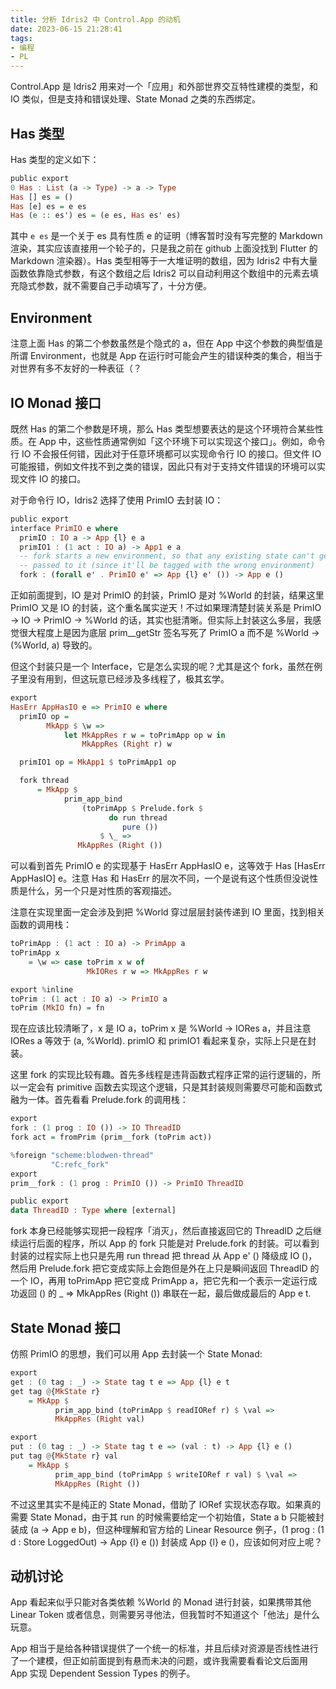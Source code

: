 ```yaml
---
title: 分析 Idris2 中 Control.App 的动机
date: 2023-06-15 21:28:41
tags:
- 编程
- PL
---
```


Control.App 是 Idris2 用来对一个「应用」和外部世界交互特性建模的类型，和 IO 类似，但是支持和错误处理、State Monad 之类的东西绑定。

## Has 类型

Has 类型的定义如下：

```haskell
public export
0 Has : List (a -> Type) -> a -> Type
Has [] es = ()
Has [e] es = e es
Has (e :: es') es = (e es, Has es' es)
```

其中 `e es` 是一个关于 es 具有性质 e 的证明（博客暂时没有写完整的 Markdown 渲染，其实应该直接用一个轮子的，只是我之前在 github 上面没找到 Flutter 的 Markdown 渲染器）。Has 类型相等于一大堆证明的数组，因为 Idris2 中有大量函数依靠隐式参数，有这个数组之后 Idris2 可以自动利用这个数组中的元素去填充隐式参数，就不需要自己手动填写了，十分方便。

## Environment

注意上面 Has 的第二个参数虽然是个隐式的 a，但在 App 中这个参数的典型值是所谓 Environment，也就是 App 在运行时可能会产生的错误种类的集合，相当于对世界有多不友好的一种表征（？

## IO Monad 接口

既然 Has 的第二个参数是环境，那么 Has 类型想要表达的是这个环境符合某些性质。在 App 中，这些性质通常例如「这个环境下可以实现这个接口」。例如，命令行 IO 不会报任何错，因此对于任意环境都可以实现命令行 IO 的接口。但文件 IO 可能报错，例如文件找不到之类的错误，因此只有对于支持文件错误的环境可以实现文件 IO 的接口。

对于命令行 IO，Idris2 选择了使用 PrimIO 去封装 IO：

```haskell
public export
interface PrimIO e where
  primIO : IO a -> App {l} e a
  primIO1 : (1 act : IO a) -> App1 e a
  -- fork starts a new environment, so that any existing state can't get
  -- passed to it (since it'll be tagged with the wrong environment)
  fork : (forall e' . PrimIO e' => App {l} e' ()) -> App e ()
```

正如前面提到，IO 是对 PrimIO 的封装，PrimIO 是对 %World 的封装，结果这里 PrimIO 又是 IO 的封装，这个重名属实逆天！不过如果理清楚封装关系是 PrimIO -> IO -> PrimIO -> %World 的话，其实也挺清晰。但实际上封装这么多层，我感觉很大程度上是因为底层 prim__getStr 签名写死了 PrimIO a 而不是 %World -> (%World, a) 导致的。

但这个封装只是一个 Interface，它是怎么实现的呢？尤其是这个 fork，虽然在例子里没有用到，但这玩意已经涉及多线程了，极其玄学。

```haskell
export
HasErr AppHasIO e => PrimIO e where
  primIO op =
        MkApp $ \w =>
            let MkAppRes r w = toPrimApp op w in
                MkAppRes (Right r) w

  primIO1 op = MkApp1 $ toPrimApp1 op

  fork thread
      = MkApp $
            prim_app_bind
                (toPrimApp $ Prelude.fork $
                      do run thread
                         pure ())
                    $ \_ =>
               MkAppRes (Right ())
```

可以看到首先 PrimIO e 的实现基于 HasErr AppHasIO e，这等效于 Has [HasErr AppHasIO] e。注意 Has 和 HasErr 的层次不同，一个是说有这个性质但没说性质是什么，另一个只是对性质的客观描述。

注意在实现里面一定会涉及到把 %World 穿过层层封装传递到 IO 里面，找到相关函数的调用栈：

```haskell
toPrimApp : (1 act : IO a) -> PrimApp a
toPrimApp x
    = \w => case toPrim x w of
                 MkIORes r w => MkAppRes r w

export %inline
toPrim : (1 act : IO a) -> PrimIO a
toPrim (MkIO fn) = fn
```

现在应该比较清晰了，x 是 IO a，toPrim x 是 %World -> IORes a，并且注意 IORes a 等效于 (a, %World). primIO 和 primIO1 看起来复杂，实际上只是在封装。

这里 fork 的实现比较有趣。首先多线程是违背函数式程序正常的运行逻辑的，所以一定会有 primitive 函数去实现这个逻辑，只是其封装规则需要尽可能和函数式融为一体。首先看看 Prelude.fork 的调用栈：

```haskell
export
fork : (1 prog : IO ()) -> IO ThreadID
fork act = fromPrim (prim__fork (toPrim act))

%foreign "scheme:blodwen-thread"
         "C:refc_fork"
export
prim__fork : (1 prog : PrimIO ()) -> PrimIO ThreadID

public export
data ThreadID : Type where [external]
```

fork 本身已经能够实现把一段程序「消灭」，然后直接返回它的 ThreadID 之后继续运行后面的程序，所以 App 的 fork 只能是对 Prelude.fork 的封装。可以看到封装的过程实际上也只是先用 run thread 把 thread 从 App e' () 降级成 IO ()，然后用 Prelude.fork 把它变成实际上会跑但是外在上只是瞬间返回 ThreadID 的一个 IO，再用 toPrimApp 把它变成 PrimApp a，把它先和一个表示一定运行成功返回 () 的 \_ => MkAppRes (Right ()) 串联在一起，最后做成最后的 App e t.

## State Monad 接口

仿照 PrimIO 的思想，我们可以用 App 去封装一个 State Monad:

```haskell
export
get : (0 tag : _) -> State tag t e => App {l} e t
get tag @{MkState r}
    = MkApp $
          prim_app_bind (toPrimApp $ readIORef r) $ \val =>
          MkAppRes (Right val)

export
put : (0 tag : _) -> State tag t e => (val : t) -> App {l} e ()
put tag @{MkState r} val
    = MkApp $
          prim_app_bind (toPrimApp $ writeIORef r val) $ \val =>
          MkAppRes (Right ())
```

不过这里其实不是纯正的 State Monad，借助了 IORef 实现状态存取。如果真的需要 State Monad，由于其 run 的时候需要给定一个初始值，State a b 只能被封装成 (a -> App e b)，但这种理解和官方给的 Linear Resource 例子，(1 prog : (1 d : Store LoggedOut) -> App {l} e ()) 封装成 App {l} e ()，应该如何对应上呢？

## 动机讨论

App 看起来似乎只能对各类依赖 %World 的 Monad 进行封装，如果携带其他 Linear Token 或者信息，则需要另寻他法，但我暂时不知道这个「他法」是什么玩意。

App 相当于是给各种错误提供了一个统一的标准，并且后续对资源是否线性进行了一个建模，但正如前面提到有悬而未决的问题，或许我需要看看论文后面用 App 实现 Dependent Session Types 的例子。
